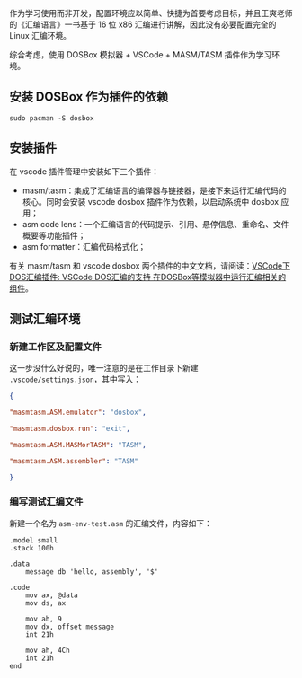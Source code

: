 
作为学习使用而非开发，配置环境应以简单、快捷为首要考虑目标，并且王爽老师的《汇编语言》一书基于 16 位 x86 汇编进行讲解，因此没有必要配置完全的 Linux 汇编环境。

综合考虑，使用 DOSBox 模拟器 + VSCode + MASM/TASM 插件作为学习环境。

## 安装 DOSBox 作为插件的依赖
```shell
sudo pacman -S dosbox
```

## 安装插件
在 vscode 插件管理中安装如下三个插件：
- masm/tasm：集成了汇编语言的编译器与链接器，是接下来运行汇编代码的核心。同时会安装 vscode dosbox 插件作为依赖，以启动系统中 dosbox 应用；
- asm code lens：一个汇编语言的代码提示、引用、悬停信息、重命名、文件概要等功能插件；
- asm formatter：汇编代码格式化；

有关 masm/tasm 和 vscode dosbox 两个插件的中文文档，请阅读：[VSCode下DOS汇编插件: VSCode DOS汇编的支持 在DOSBox等模拟器中运行汇编相关的组件](https://gitee.com/dosasm/masm-tasm/#/dosasm/masm-tasm/blob/main/vscode-dosbox/README.zh.md)。

## 测试汇编环境
### 新建工作区及配置文件
这一步没什么好说的，唯一注意的是在工作目录下新建 `.vscode/settings.json`，其中写入：

```json
{

"masmtasm.ASM.emulator": "dosbox",

"masmtasm.dosbox.run": "exit",

"masmtasm.ASM.MASMorTASM": "TASM",

"masmtasm.ASM.assembler": "TASM"

}
```

### 编写测试汇编文件
新建一个名为 `asm-env-test.asm` 的汇编文件，内容如下：
```assembly
.model small
.stack 100h

.data
    message db 'hello, assembly', '$'

.code
    mov ax, @data
    mov ds, ax

    mov ah, 9
    mov dx, offset message
    int 21h

    mov ah, 4Ch
    int 21h
end

```

